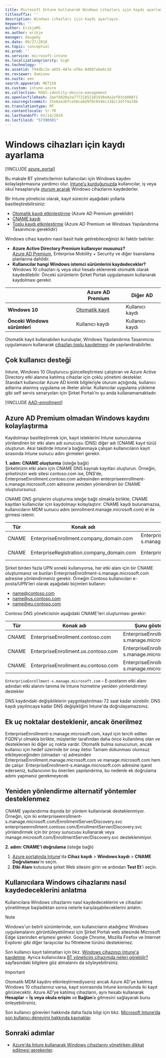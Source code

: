 ```yaml
---
title: Microsoft Intune kullanarak Windows cihazları için kaydı ayarlama
titlesuffix: ''
description: Windows cihazları için kaydı ayarlayın.
keywords: ''
author: ErikjeMS
ms.author: erikje
manager: dougeby
ms.date: 09/27/2018
ms.topic: conceptual
ms.prod: ''
ms.service: microsoft-intune
ms.localizationpriority: high
ms.technology: ''
ms.assetid: f94dbc2e-a855-487e-af6e-8d08fabe6c3d
ms.reviewer: damionw
ms.suite: ems
search.appverid: MET150
ms.custom: intune-azure
ms.collection: M365-identity-device-management
ms.openlocfilehash: 3aefdd20a3a77721852281930a9a2ef83cb088f1
ms.sourcegitcommit: 25e6aa3bfce58ce8d9f8c054bc338cc3dff4a78b
ms.translationtype: MT
ms.contentlocale: tr-TR
ms.lasthandoff: 03/14/2019
ms.locfileid: "57390501"
---
```

# <a name="set-up-enrollment-for-windows-devices"></a>Windows cihazları için kaydı ayarlama

[!INCLUDE [azure_portal](./includes/azure_portal.md)]

Bu makale BT yöneticilerinin kullanıcıları için Windows kaydını kolaylaştırmasına yardımcı olur. [Intune’u kurduğunuzda](setup-steps.md) kullanıcılar, iş veya okul hesaplarıyla [oturum açarak](https://docs.microsoft.com/intune-user-help/enroll-your-device-in-intune-windows) Windows cihazlarını kaydederler.  

Bir Intune yöneticisi olarak, kayıt sürecini aşağıdaki yollarla basitleştirebilirsiniz:
- [Otomatik kaydı etkinleştirme](#enable-windows-10-automatic-enrollment) (Azure AD Premium gereklidir)
- [CNAME kaydı](#simplify-windows-enrollment-without-azure-ad-premium)
- [Toplu kaydı etkinleştirme](windows-bulk-enroll.md) (Azure AD Premium ve Windows Yapılandırma Tasarımcısı gereklidir)

Windows cihaz kaydını nasıl basit hale getirebileceğinizi iki faktör belirler:

- **Azure Active Directory Premium kullanıyor musunuz?** <br>[Azure AD Premium](https://docs.microsoft.com/azure/active-directory/active-directory-get-started-premium), Enterprise Mobility + Security ve diğer lisanslama planlarına dahildir.
- **Kullanıcılar hangi Windows istemci sürümlerini kaydedecekler?** <br>Windows 10 cihazları iş veya okul hesabı eklenerek otomatik olarak kaydedilebilir. Önceki sürümlerin Şirket Portalı uygulamasını kullanarak kaydolması gerekir.

||**Azure AD Premium**|**Diğer AD**|
|----------|---------------|---------------|  
|**Windows 10**|[Otomatik kayıt](#enable-windows-10-automatic-enrollment) |Kullanıcı kaydı|
|**Önceki Windows sürümleri**|Kullanıcı kaydı|Kullanıcı kaydı|

Otomatik kayıt kullanabilen kuruluşlar, Windows Yapılandırma Tasarımcısı uygulamasını kullanarak [cihazları toplu kaydetmeyi](windows-bulk-enroll.md) de yapılandırabilirler.

## <a name="multi-user-support"></a>Çok kullanıcı desteği

Intune, Windows 10 Oluşturucu güncelleştirmesi çalıştıran ve Azure Active Directory etki alanına katılmış cihazlar için çoklu yönetimi destekler. Standart kullanıcılar Azure AD kimlik bilgileriyle oturum açtığında, kullanıcı adlarına atanmış uygulama ve ilkeler alırlar. Kullanıcılar uygulama yükleme gibi self servis senaryoları için Şirket Portalı'nı şu anda kullanamamaktadır.

[!INCLUDE [AAD-enrollment](./includes/win10-automatic-enrollment-aad.md)]

## <a name="simplify-windows-enrollment-without-azure-ad-premium"></a>Azure AD Premium olmadan Windows kaydını kolaylaştırma
Kaydolmayı basitleştirmek için, kayıt isteklerini Intune sunucularına yönlendiren bir etki alanı adı sunucusu (DNS) diğer adı (CNAME kayıt türü) oluşturun. Aksi takdirde Intune'a bağlanmaya çalışan kullanıcıların kayıt sırasında Intune sunucu adını girmeleri gerekir.

**1. adım: CNAME oluşturma** (isteğe bağlı)<br>
Şirketinizin etki alanı için CNAME DNS kaynak kayıtları oluşturun. Örneğin, şirketinizin web sitesi contoso.com ise, DNS’de, EnterpriseEnrollment.contoso.com adresinden enterpriseenrollment-s.manage.microsoft.com adresine yeniden yönlendiren bir CNAME oluşturursunuz.

CNAME DNS girişlerini oluşturma isteğe bağlı olmakla birlikte, CNAME kayıtları kullanıcılar için kaydolmayı kolaylaştırır. CNAME kaydı bulunamazsa, kullanıcıların MDM sunucu adını (enrollment.manage.microsoft.com) el ile girmesi istenir.

|Tür|Konak adı|Şunu gösterir:|TTL|
|----------|---------------|---------------|---|
|CNAME|EnterpriseEnrollment.company_domain.com|EnterpriseEnrollment-s.manage.microsoft.com| 1 saat|
|CNAME|EnterpriseRegistration.company_domain.com|EnterpriseRegistration.windows.net|1 saat|

Şirket birden fazla UPN soneki kullanıyorsa, her etki alanı için bir CNAME oluşturmanız ve bunları EnterpriseEnrollment-s.manage.microsoft.com adresine yönlendirmeniz gerekir. Örneğin Contoso kullanıcıları e-posta/UPN'leri olarak aşağıdaki biçimleri kullanın:

- name@contoso.com
- name@us.contoso.com
- name@eu.contoso.com

Contoso DNS yöneticisinin aşağıdaki CNAME'leri oluşturması gerekir:

|Tür|Konak adı|Şunu gösterir:|TTL|  
|----------|---------------|---------------|---|
|CNAME|EnterpriseEnrollment.contoso.com|EnterpriseEnrollment-s.manage.microsoft.com|1 saat|
|CNAME|EnterpriseEnrollment.us.contoso.com|EnterpriseEnrollment-s.manage.microsoft.com|1 saat|
|CNAME|EnterpriseEnrollment.eu.contoso.com|EnterpriseEnrollment-s.manage.microsoft.com| 1 saat|

`EnterpriseEnrollment-s.manage.microsoft.com` – E-postanın etki alanı adından etki alanını tanıma ile Intune hizmetine yeniden yönlendirmeyi destekler

DNS kaydındaki değişikliklerin yaygınlaştırılması 72 saat kadar sürebilir. DNS kaydı yayılıncaya kadar DNS değişikliğini Intune'da doğrulayamazsınız.

## <a name="additional-endpoints-are-supported-but-not-recommended"></a>Ek uç noktalar desteklenir, ancak önerilmez
EnterpriseEnrollment-s.manage.microsoft.com, kayıt için tercih edilen FQDN'yi olmakla birlikte, müşteriler tarafından daha önce kullanılmış olan ve desteklenen iki diğer uç nokta vardır. Otomatik bulma sunucunun, ancak kullanıcı için hedef üzerinde bir onay iletisi Tamam dokunması olumsuz etkileyeceğinden (olmadan -s) adresinden EnterpriseEnrollment.manage.microsoft.com ve manage.microsoft.com hem de çalışır. EnterpriseEnrollment-s.manage.microsoft.com adresine işaret ederseniz, kullanıcının bu önerilen yapılandırma, bu nedenle ek doğrulama adımı yapmanız gerekmeyecek

## <a name="alternate-methods-of-redirection-are-not-supported"></a>Yeniden yönlendirme alternatif yöntemler desteklenmez
CNAME yapılandırma dışında bir yöntem kullanılarak desteklenmiyor. Örneğin, için iki enterpriseenrollment-s.manage.microsoft.com/EnrollmentServer/Discovery.svc enterpriseenrollment.contoso.com/EnrollmentServer/Discovery.svc yönlendirmek için bir proxy sunucusu kullanarak veya manage.microsoft.com/EnrollmentServer/Discovery.svc desteklenmiyor.

**2. adım: CNAME'i doğrulama** (isteğe bağlı)<br>
1. [Azure portalında Intune](https://aka.ms/intuneportal)'da **Cihaz kaydı** > **Windows kaydı** > **CNAME Doğrulaması**'nı seçin.
2. **Etki Alanı** kutusuna şirket Web sitesini girin ve ardından **Test Et**'i seçin.

## <a name="tell-users-how-to-enroll-windows-devices"></a>Kullanıcılara Windows cihazlarını nasıl kaydedeceklerini anlatma
Kullanıcılara Windows cihazlarını nasıl kaydedeceklerini ve cihazları yönetilmeye başladıktan sonra nelerle karşılaşabileceklerini anlatın.

> [!NOTE]
> Windows'un belirli sürümlerinde, son kullanıcıların atadığınız Windows uygulamalarını görüntüleyebilmesi için Şirket Portalı web sitesinde Microsoft Edge üzerinden erişmesi gerekir. Google Chrome, Mozilla Firefox ve Internet Explorer gibi diğer tarayıcılar bu filtreleme türünü desteklemez.

Son kullanıcı kayıt talimatları için bkz. [Windows cihazınızı Intune'a kaydetme](https://docs.microsoft.com/intune-user-help/enroll-your-device-in-intune-windows). Ayrıca kullanıcılara [BT yöneticim cihazımda neleri görebilir?](https://docs.microsoft.com/intune-user-help/what-can-your-it-administrator-see-when-you-enroll-your-device-in-intune-windows) sayfasındaki bilgilere göz atmalarını da söyleyebilirsiniz.

>[!IMPORTANT]
> Otomatik MDM kaydını etkinleştirmediyseniz ancak Azure AD’ye katılmış Windows 10 cihazlarınız varsa, kayıt sonrasında Intune konsolunda iki kayıt görünecektir. Azure AD’ye katılmış cihazların, aynı hesabı kullanarak **Hesaplar** > **İş veya okula erişim** ve **Bağlan**’a gitmesini sağlayarak bunu önleyebilirsiniz. 

Son kullanıcı görevleri hakkında daha fazla bilgi için bkz. [Microsoft Intune’da son kullanıcı deneyimi hakkında kaynaklar](end-user-educate.md).

## <a name="next-steps"></a>Sonraki adımlar

- [Azure'da Inture kullanarak Windows cihazlarını yönetirken dikkat edilmesi gerekenler](intune-legacy-pc-client.md).
